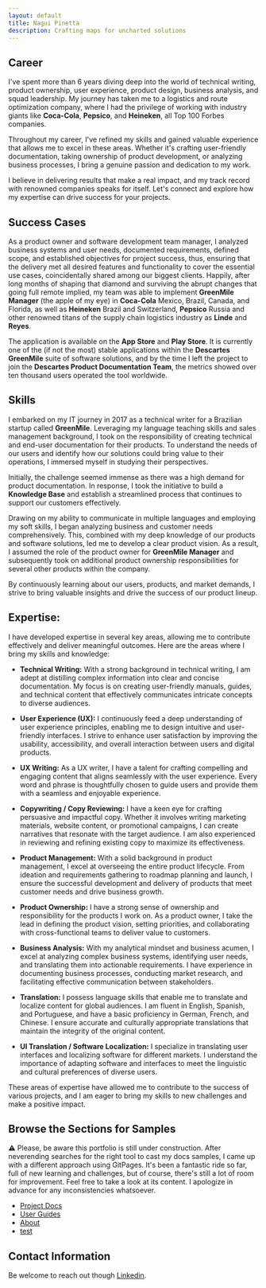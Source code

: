 ```yaml
---
layout: default
title: Nagui Pinetta
description: Crafting maps for uncharted solutions
---
```



## Career
I've spent more than 6 years diving deep into the world of technical writing, product ownership, user experience, product design, business analysis, and squad leadership. My journey has taken me to a logistics and route optimization company, where I had the privilege of working with industry giants like **Coca-Cola**, **Pepsico**, and **Heineken**, all Top 100 Forbes companies.<br>

Throughout my career, I've refined my skills and gained valuable experience that allows me to excel in these areas. Whether it's crafting user-friendly documentation, taking ownership of product development, or analyzing business processes, I bring a genuine passion and dedication to my work.<br>

I believe in delivering results that make a real impact, and my track record with renowned companies speaks for itself. Let's connect and explore how my expertise can drive success for your projects.<br>

## Success Cases
As a product owner and software development team manager, I analyzed business systems and user needs, documented requirements, defined scope, and established objectives for project success, thus, ensuring that the delivery met all desired features and functionality to cover the essential use cases, coincidentally shared among our biggest clients. Happily, after long months of shaping that diamond and surviving the abrupt changes that going full remote implied, my team was able to implement **GreenMile Manager** (the apple of my eye) in **Coca-Cola** Mexico, Brazil, Canada, and Florida, as well as **Heineken** Brazil and Switzerland, **Pepsico** Russia and other renowned titans of the supply chain logistics industry as **Linde** and **Reyes**.<br>

The application is available on the **App Store** and **Play Store**. It is currently one of the (if not the most) stable applications within the **Descartes GreenMile** suite of software solutions, and by the time I left the project to join the **Descartes Product Documentation Team**, the metrics showed over ten thousand users operated the tool worldwide.

## Skills
I embarked on my IT journey in 2017 as a technical writer for a Brazilian startup called **GreenMile**. Leveraging my language teaching skills and sales management background, I took on the responsibility of creating technical and end-user documentation for their products. To understand the needs of our users and identify how our solutions could bring value to their operations, I immersed myself in studying their perspectives. <br>

Initially, the challenge seemed immense as there was a high demand for product documentation. In response, I took the initiative to build a **Knowledge Base** and establish a streamlined process that continues to support our customers effectively.<br>

Drawing on my ability to communicate in multiple languages and employing my soft skills, I began analyzing business and customer needs comprehensively. This, combined with my deep knowledge of our products and software solutions, led me to develop a clear product vision. As a result, I assumed the role of the product owner for **GreenMile Manager** and subsequently took on additional product ownership responsibilities for several other products within the company.<br>

By continuously learning about our users, products, and market demands, I strive to bring valuable insights and drive the success of our product lineup.<br>

## Expertise:

I have developed expertise in several key areas, allowing me to contribute effectively and deliver meaningful outcomes. Here are the areas where I bring my skills and knowledge:

- **Technical Writing:** With a strong background in technical writing, I am adept at distilling complex information into clear and concise documentation. My focus is on creating user-friendly manuals, guides, and technical content that effectively communicates intricate concepts to diverse audiences.

- **User Experience (UX):** I continuously feed a deep understanding of user experience principles, enabling me to design intuitive and user-friendly interfaces. I strive to enhance user satisfaction by improving the usability, accessibility, and overall interaction between users and digital products. 

- **UX Writing:** As a UX writer, I have a talent for crafting compelling and engaging content that aligns seamlessly with the user experience. Every word and phrase is thoughtfully chosen to guide users and provide them with a seamless and enjoyable experience.

- **Copywriting / Copy Reviewing:** I have a keen eye for crafting persuasive and impactful copy. Whether it involves writing marketing materials, website content, or promotional campaigns, I can create narratives that resonate with the target audience. I am also experienced in reviewing and refining existing copy to maximize its effectiveness.

- **Product Management:** With a solid background in product management, I excel at overseeing the entire product lifecycle. From ideation and requirements gathering to roadmap planning and launch, I ensure the successful development and delivery of products that meet customer needs and drive business growth.

- **Product Ownership:** I have a strong sense of ownership and responsibility for the products I work on. As a product owner, I take the lead in defining the product vision, setting priorities, and collaborating with cross-functional teams to deliver value to customers.

- **Business Analysis:** With my analytical mindset and business acumen, I excel at analyzing complex business systems, identifying user needs, and translating them into actionable requirements. I have experience in documenting business processes, conducting market research, and facilitating effective communication between stakeholders.

- **Translation:** I possess language skills that enable me to translate and localize content for global audiences. I am fluent in English, Spanish, and Portuguese, and have a basic proficiency in German, French, and Chinese. I ensure accurate and culturally appropriate translations that maintain the integrity of the original content.

- **UI Translation / Software Localization:** I specialize in translating user interfaces and localizing software for different markets. I understand the importance of adapting software and interfaces to meet the linguistic and cultural preferences of diverse users.

These areas of expertise have allowed me to contribute to the success of various projects, and I am eager to bring my skills to new challenges and make a positive impact.


## Browse the Sections for Samples 

⚠️ Please, be aware this portfolio is still under construction. After neverending searches for the right tool to cast my docs samples, I came up with a different approach using GitPages. It's been a fantastic ride so far, full of new learning and challenges, but of course, there's still a lot of room for improvement. Feel free to take a look at its content. I apologize in advance for any inconsistencies whatsoever.

- [Project Docs](docsample01deskproject.md)
- [User Guides](userguide-routers-teleport.md)
- [About](about.md)
- [test](https://topaz-show-278.notion.site/Tags-be23b199b84542aeba90d09b996ce2e0?pvs=4)


## Contact Information
Be welcome to reach out though [Linkedin](https://www.linkedin.com/in/jonathan-demian-pinetta/).










